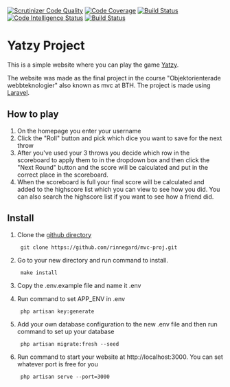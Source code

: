 [![Scrutinizer Code Quality](https://scrutinizer-ci.com/g/rinnegard/mvc-proj/badges/quality-score.png?b=main)](https://scrutinizer-ci.com/g/rinnegard/mvc-proj/?branch=main)
[![Code Coverage](https://scrutinizer-ci.com/g/rinnegard/mvc-proj/badges/coverage.png?b=main)](https://scrutinizer-ci.com/g/rinnegard/mvc-proj/?branch=main)
[![Build Status](https://scrutinizer-ci.com/g/rinnegard/mvc-proj/badges/build.png?b=main)](https://scrutinizer-ci.com/g/rinnegard/mvc-proj/build-status/main)
[![Code Intelligence Status](https://scrutinizer-ci.com/g/rinnegard/mvc-proj/badges/code-intelligence.svg?b=main)](https://scrutinizer-ci.com/code-intelligence)
[![Build Status](https://app.travis-ci.com/rinnegard/mvc-proj.svg?branch=main)](https://app.travis-ci.com/rinnegard/mvc-proj)

# Yatzy Project

This is a simple website where you can play the game [Yatzy](https://en.wikipedia.org/wiki/Yatzy).

The website was made as the final project in the course "Objektorienterade webbteknologier" also known as mvc at BTH. The project is made using [Laravel](https://laravel.com/).

## How to play
1. On the homepage you enter your username
2. Click the "Roll" button and pick which dice you want to save for the next throw
3. After you've used your 3 throws you decide which row in the scoreboard to apply them to in the dropdown box and then click the "Next Round" button and the score will be calculated and put in the correct place in the scoreboard.
4. When the scoreboard is full your final score will be calculated and added to the highscore list which you can view to see how you did. You can also search the highscore list if you want to see how a friend did.

## Install

1. Clone the [github directory](https://github.com/rinnegard/mvc-proj)

        git clone https://github.com/rinnegard/mvc-proj.git
2. Go to your new directory and run command to install.

        make install
3. Copy the .env.example file and name it .env

4. Run command to set APP_ENV in .env

        php artisan key:generate
5. Add your own database configuration to the new .env file and then run command to set up your database

        php artisan migrate:fresh --seed
6. Run command to start your website at http://localhost:3000. You can set whatever port is free for you

        php artisan serve --port=3000
